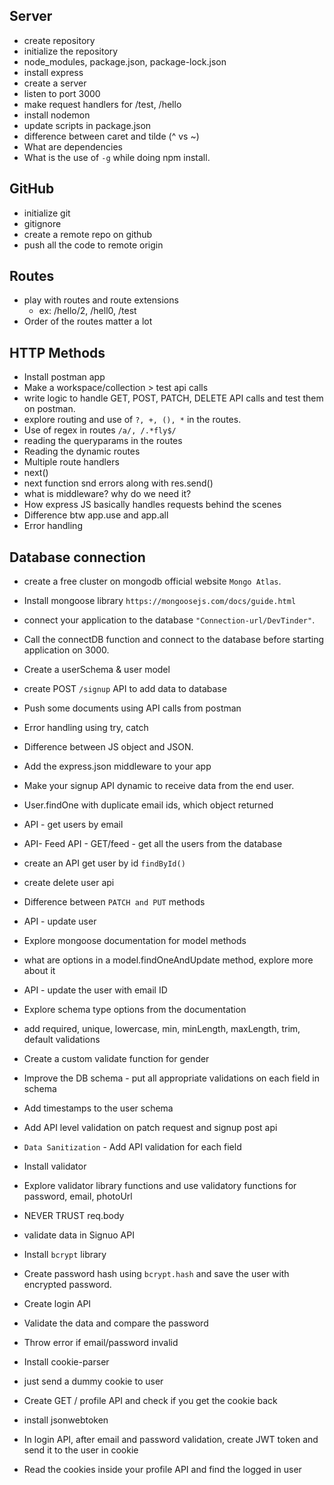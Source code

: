 ## Server
- create repository
- initialize the repository
- node_modules, package.json, package-lock.json
- install express
- create a server
- listen to port 3000
- make request handlers for /test, /hello
- install nodemon
- update scripts in package.json
- difference between caret and tilde (^ vs ~)
- What are dependencies
- What is the use of `-g` while doing npm install.
## GitHub
- initialize git
- gitignore
- create a remote repo on github
- push all the code to remote origin
## Routes
- play with routes and route extensions
    - ex: /hello/2, /hell0, /test
- Order of the routes matter a lot
## HTTP Methods
- Install postman app
- Make a workspace/collection > test api calls
- write logic to handle GET, POST, PATCH, DELETE API calls and test them on postman.
- explore routing and use of `?, +, (), *` in the routes.
- Use of regex in routes `/a/, /.*fly$/`
- reading the queryparams in the routes
- Reading the dynamic routes
- Multiple route handlers
- next()
- next function snd errors along with res.send()
- what is middleware? why do we need it?
- How express JS basically handles requests behind the scenes
- Difference btw app.use and app.all
- Error handling

## Database connection
- create a free cluster on mongodb official website `Mongo Atlas`.
- Install mongoose library `https://mongoosejs.com/docs/guide.html`
- connect your application to the database `"Connection-url/DevTinder"`.
- Call the connectDB function and connect to the database before starting application on 3000.
- Create a userSchema & user model
- create POST `/signup` API to add data to database
- Push some documents using API calls from postman
- Error handling using try, catch

- Difference between JS object and JSON.
- Add the express.json middleware to your app
- Make your signup API dynamic to receive data from the end user.
- User.findOne with duplicate email ids, which object returned
- API - get users by email
- API- Feed API - GET/feed - get all the users from the database
- create an API get user by id `findById()`
- create delete user api
- Difference between `PATCH and PUT` methods
- API - update user
- Explore mongoose documentation for model methods
- what are options in a model.findOneAndUpdate method, explore more about it
- API - update the user with email ID

- Explore schema type options from the documentation
- add required, unique, lowercase, min, minLength, maxLength, trim, default validations
- Create a custom validate function for gender
- Improve the DB schema - put all appropriate validations on each field in schema
- Add timestamps to the user schema
- Add API level validation on patch request and signup post api
- `Data Sanitization` - Add API validation for each field

- Install validator
- Explore validator library functions and use validatory functions for password, email, photoUrl
- NEVER TRUST req.body

- validate data in Signuo API
- Install `bcrypt` library
- Create password hash using `bcrypt.hash` and save the user with encrypted password.
- Create login API
- Validate the data and compare the password
- Throw error if email/password invalid

- Install cookie-parser
- just send a dummy cookie to user
- Create GET / profile API and check if you get the cookie back
- install jsonwebtoken
- In login API, after email and password validation, create JWT token and send it to the user in cookie
- Read the cookies inside your profile API and find the logged in user